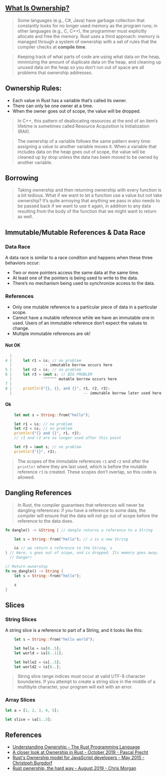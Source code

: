 ## [What Is Ownership?](https://doc.rust-lang.org/book/ch04-01-what-is-ownership.html)
> Some languages (e.g., C#, Java) have garbage collection that constantly looks for no longer used memory as the program runs; in other languages (e.g., C, C++), the programmer must explicitly allocate and free the memory. Rust uses a third approach: memory is managed through a system of ownership with a set of rules that the compiler checks at **compile time**. 

> Keeping track of what parts of code are using what data on the heap, minimizing the amount of duplicate data on the heap, and cleaning up unused data on the heap so you don’t run out of space are all problems that ownership addresses. 

## Ownership Rules:
- Each value in Rust has a variable that’s called its owner.
- There can only be one owner at a time.
- When the owner goes out of scope, the value will be dropped.

> In C++, this pattern of deallocating resources at the end of an item’s lifetime is sometimes called Resource Acquisition Is Initialization (RAII).

> The ownership of a variable follows the same pattern every time: assigning a value to another variable moves it. When a variable that includes data on the heap goes out of scope, the value will be cleaned up by drop unless the data has been moved to be owned by another variable.

## Borrowing
> Taking ownership and then returning ownership with every function is a bit tedious. What if we want to let a function use a value but not take ownership? It’s quite annoying that anything we pass in also needs to be passed back if we want to use it again, in addition to any data resulting from the body of the function that we might want to return as well.

## Immutable/Mutable References & Data Race

### Data Race
A data race is similar to a race condition and happens when these three behaviors occur:

- Two or more pointers access the same data at the same time.
- At least one of the pointers is being used to write to the data.
- There’s no mechanism being used to synchronize access to the data.

### References

- Only one mutable reference to a particular piece of data in a particular scope. 
- Cannot have a mutable reference while we have an immutable one in used. Users of an immutable reference don’t expect the values to change. 
- Multiple immutable references are ok!

#### Not OK
```Rust
  |
4 |     let r1 = &s; // no problem
  |              -- immutable borrow occurs here
5 |     let r2 = &s; // no problem
6 |     let r3 = &mut s; // BIG PROBLEM
  |              ^^^^^^ mutable borrow occurs here
7 | 
8 |     println!("{}, {}, and {}", r1, r2, r3);
  |                                -- immutable borrow later used here
```

#### Ok
```Rust
    let mut s = String::from("hello");

    let r1 = &s; // no problem
    let r2 = &s; // no problem
    println!("{} and {}", r1, r2);
    // r1 and r2 are no longer used after this point

    let r3 = &mut s; // no problem
    println!("{}", r3);
```
>The scopes of the immutable references `r1` and `r2` end after the `println!` where they are last used, which is before the mutable reference `r3` is created. These scopes don’t overlap, so this code is allowed.

## Dangling References
> In Rust, the compiler guarantees that references will never be dangling references: if you have a reference to some data, the compiler will ensure that the data will not go out of scope before the reference to the data does.

```Rust
fn dangle() -> &String { // dangle returns a reference to a String

    let s = String::from("hello"); // s is a new String

    &s // we return a reference to the String, s
} // Here, s goes out of scope, and is dropped. Its memory goes away.
  // Danger!

// Return ownership
fn no_dangle() -> String {
    let s = String::from("hello");

    s
}
```

## Slices

### String Slices
A string slice is a reference to part of a String, and it looks like this:

```Rust
    let s = String::from("hello world");

    let hello = &s[0..5];
    let world = &s[6..11];

    let hello2 = &s[..5];
    let world2 = &s[6..];
```

> String slice range indices must occur at valid UTF-8 character boundaries. If you attempt to create a string slice in the middle of a multibyte character, your program will exit with an error.

### Array Slices
```Rust
let a = [1, 2, 3, 4, 5];

let slice = &a[1..3];
```

## References
- [Understanding Ownership - The Rust Programming Language](https://doc.rust-lang.org/book/ch04-00-understanding-ownership.html)
- [A closer look at Ownership in Rust - October 2019 - Pascal Precht](https://blog.thoughtram.io/ownership-in-rust/)
- [Rust's Ownership model for JavaScript developers - May 2015 -Christoph Burgdorf](https://blog.thoughtram.io/rust/2015/05/11/rusts-ownership-model-for-javascript-developers.html)
- [Rust ownership, the hard way - August 2019 - Chris Morgan](https://chrismorgan.info/blog/rust-ownership-the-hard-way/)